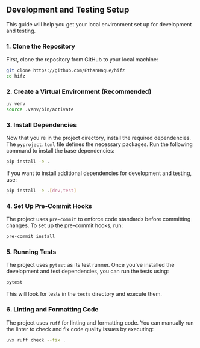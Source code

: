 ## Development and Testing Setup

This guide will help you get your local environment set up for development and testing.

### 1. Clone the Repository

First, clone the repository from GitHub to your local machine:

```bash
git clone https://github.com/EthanHaque/hifz
cd hifz
```

### 2. Create a Virtual Environment (Recommended)

```bash
uv venv
source .venv/bin/activate
```

### 3. Install Dependencies

Now that you're in the project directory, install the required dependencies. The `pyproject.toml` file defines the necessary packages. Run the following command to install the base dependencies:

```bash
pip install -e .
```

If you want to install additional dependencies for development and testing, use:

```bash
pip install -e .[dev,test]
```

### 4. Set Up Pre-Commit Hooks

The project uses `pre-commit` to enforce code standards before committing changes. To set up the pre-commit hooks, run:

```bash
pre-commit install
```

### 5. Running Tests

The project uses `pytest` as its test runner. Once you’ve installed the development and test dependencies, you can run the tests using:

```bash
pytest
```

This will look for tests in the `tests` directory and execute them.

### 6. Linting and Formatting Code

The project uses `ruff` for linting and formatting code. You can manually run the linter to check and fix code quality issues by executing:

```bash
uvx ruff check --fix .
```
